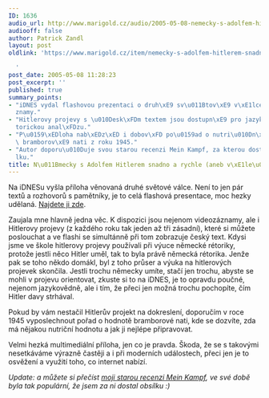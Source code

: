 ```yaml
---
ID: 1636
audio_url: http://www.marigold.cz/audio/2005-05-08-nemecky-s-adolfem-hitlerem-snadno-a-rychle-aneb-valecna-priloha.mp3
audiooff: false
author: Patrick Zandl
layout: post
oldlink: 'https://www.marigold.cz/item/nemecky-s-adolfem-hitlerem-snadno-a-rychle-aneb-valecna-priloha

  '
post_date: 2005-05-08 11:28:23
post_excerpt: ''
published: true
summary_points:
- "iDNES vydal flashovou prezentaci o druh\xE9 sv\u011Btov\xE9 v\xE1lce s videoz\xE1\
  znamy."
- "Hitlerovy projevy s \u010Desk\xFDm textem jsou dostupn\xE9 pro jazykovou a r\xE9\
  torickou anal\xFDzu."
- "P\u0159\xEDloha nab\xEDz\xED i dobov\xFD po\u0159ad o nutri\u010Dn\xED hodnot\u011B\
  \ bramborov\xE9 nati z roku 1945."
- "Autor doporu\u010Duje svou starou recenzi Mein Kampf, za kterou dostal obs\xED\
  lku."
title: N\u011Bmecky s Adolfem Hitlerem snadno a rychle (aneb v\xE1le\u010D\ n\xE1 p\u0159\xEDloha)
---
```


<p>Na iDNESu vyšla příloha věnovaná druhé světové válce. Není to jen pár textů a rozhovorů s pamětníky, je to celá flashová presentace, moc hezky udělaná. <a href="http://imgs.idnes.cz/oprilohy/infografika/valka/start.html">Najdete ji zde</a>. </p>

<p>Zaujala mne hlavně jedna věc. K dispozici jsou nejenom videozáznamy, ale i Hitlerovy projevy (z každého roku tak jeden až tři zásadní), které si můžete poslouchat a ve flashi se simultánně při tom zobrazuje český text. Kdysi jsme ve škole hitlerovy projevy používali při výuce německé rétoriky, protože jestli něco Hitler uměl, tak to byla právě německá rétorika. Jenže pak se toho někdo domákl, byl z toho průser a výuka na hitlerových projevek skončila. Jestli trochu německy umíte, stačí jen trochu, abyste se mohli v projevu orientovat, zkuste si to na iDNES, je to opravdu poučné, nejenom jazykovědně, ale i tím, že přeci jen možná trochu pochopíte, čím Hitler davy strhával. </p>

<p>Pokud by vám nestačil Hitlerův projekt na dokreslení, doporučím v roce 1945 vyposlechnout pořad o hodnotě bramborové nati, kde se dozvíte, zda má nějakou nutriční hodnotu a jak ji nejlépe připravovat. </p>

<p>Velmi hezká multimediální příloha, jen co je pravda. Škoda, že se s takovými nesetkáváme výrazně častěji a i při moderních událostech, přeci jen je to osvěžení a využití toho, co internet nabízí.
</p>

<p><i>Update: a můžete si přečíst <a href="/item/adolf-hitler-mein-kampf/">moji starou recenzi Mein Kampf</a>, ve své době byla tak populární, že jsem za ni dostal obsílku :)</i>
</p>
